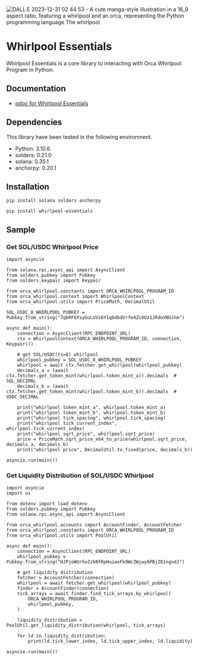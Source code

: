 ![DALL·E 2023-12-31 02 44 53 - A cute manga-style illustration in a 16_9 aspect ratio, featuring a whirlpool and an orca, representing the Python programming language  The whirlpool](https://github.com/everlastingsong/whirlpool-essentials/assets/98769788/801912c7-c35b-43a2-8e9e-280f4ff66cf7)

# Whirlpool Essentials
Whirlpool Essentials is a core library to interacting with Orca Whirlpool Program in Python.

## Documentation
* [pdoc for Whirlpool Essentials](https://everlastingsong.github.io/whirlpool-essentials/orca_whirlpool/index.html)

## Dependencies
This library have been tested in the following environment.

* Python: 3.10.6
* solders: 0.21.0
* solana: 0.35.1
* anchorpy: 0.20.1

## Installation
```commandline
pip install solana solders anchorpy
```
```commandline
pip install whirlpool-essentials
```

## Sample
### Get SOL/USDC Whirlpool Price
```
import asyncio

from solana.rpc.async_api import AsyncClient
from solders.pubkey import Pubkey
from solders.keypair import Keypair

from orca_whirlpool.constants import ORCA_WHIRLPOOL_PROGRAM_ID
from orca_whirlpool.context import WhirlpoolContext
from orca_whirlpool.utils import PriceMath, DecimalUtil

SOL_USDC_8_WHIRLPOOL_PUBKEY = Pubkey.from_string("7qbRF6YsyGuLUVs6Y1q64bdVrfe4ZcUUz1JRdoVNUJnm")

async def main():
    connection = AsyncClient(RPC_ENDPOINT_URL)
    ctx = WhirlpoolContext(ORCA_WHIRLPOOL_PROGRAM_ID, connection, Keypair())

    # get SOL/USDC(ts=8) whirlpool
    whirlpool_pubkey = SOL_USDC_8_WHIRLPOOL_PUBKEY
    whirlpool = await ctx.fetcher.get_whirlpool(whirlpool_pubkey)
    decimals_a = (await ctx.fetcher.get_token_mint(whirlpool.token_mint_a)).decimals  # SOL_DECIMAL
    decimals_b = (await ctx.fetcher.get_token_mint(whirlpool.token_mint_b)).decimals  # USDC_DECIMAL

    print("whirlpool token_mint_a", whirlpool.token_mint_a)
    print("whirlpool token_mint_b", whirlpool.token_mint_b)
    print("whirlpool tick_spacing", whirlpool.tick_spacing)
    print("whirlpool tick_current_index", whirlpool.tick_current_index)
    print("whirlpool sqrt_price", whirlpool.sqrt_price)
    price = PriceMath.sqrt_price_x64_to_price(whirlpool.sqrt_price, decimals_a, decimals_b)
    print("whirlpool price", DecimalUtil.to_fixed(price, decimals_b))

asyncio.run(main())
```

### Get Liquidity Distribution of SOL/USDC Whirlpool
```
import asyncio
import os

from dotenv import load_dotenv
from solders.pubkey import Pubkey
from solana.rpc.async_api import AsyncClient

from orca_whirlpool.accounts import AccountFinder, AccountFetcher
from orca_whirlpool.constants import ORCA_WHIRLPOOL_PROGRAM_ID
from orca_whirlpool.utils import PoolUtil

async def main():
    connection = AsyncClient(RPC_ENDPOINT_URL)
    whirlpool_pubkey = Pubkey.from_string("HJPjoWUrhoZzkNfRpHuieeFk9WcZWjwy6PBjZ81ngndJ")

    # get liquidity distribution
    fetcher = AccountFetcher(connection)
    whirlpool = await fetcher.get_whirlpool(whirlpool_pubkey)
    finder = AccountFinder(connection)
    tick_arrays = await finder.find_tick_arrays_by_whirlpool(
        ORCA_WHIRLPOOL_PROGRAM_ID,
        whirlpool_pubkey,
    )

    liquidity_distribution = PoolUtil.get_liquidity_distribution(whirlpool, tick_arrays)

    for ld in liquidity_distribution:
        print(ld.tick_lower_index, ld.tick_upper_index, ld.liquidity)

asyncio.run(main())
```